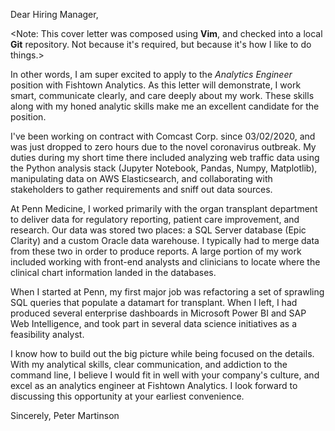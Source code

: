 Dear Hiring Manager,

<Note: This cover letter was composed using **Vim**, and checked into a local **Git** repository.  Not because it's required, but because it's how I like to do things.>

In other words, I am super excited to apply to the *Analytics Engineer* position with Fishtown Analytics.  As this letter will demonstrate, I work smart, communicate clearly, and care deeply about my work.  These skills along with my honed analytic skills make me an excellent candidate for the position.

I've been working on contract with Comcast Corp. since 03/02/2020, and was just dropped to zero hours due to the novel coronavirus outbreak.  My duties during my short time there included analyzing web traffic data using the Python analysis stack (Jupyter Notebook, Pandas, Numpy, Matplotlib), manipulating data on AWS Elasticsearch, and collaborating with stakeholders to gather requirements and sniff out data sources.

At Penn Medicine, I worked primarily with the organ transplant department to deliver data for regulatory reporting, patient care improvement, and research.  Our data was stored two places:  a SQL Server database (Epic Clarity) and a custom Oracle data warehouse.  I typically had to merge data from these two in order to produce reports.  A large portion of my work included working with front-end analysts and clinicians to locate where the clinical chart information landed in the databases.

When I started at Penn, my first major job was refactoring a set of sprawling SQL queries that populate a datamart for transplant.  When I left, I had produced several enterprise dashboards in Microsoft Power BI and SAP Web Intelligence, and took part in several data science initiatives as a feasibility analyst.

I know how to build out the big picture while being focused on the details.  With my analytical skills, clear communication, and addiction to the command line, I believe I would fit in well with your company's culture, and excel as an analytics engineer at Fishtown Analytics.  I look forward to discussing this opportunity at your earliest convenience.

Sincerely,
Peter Martinson
